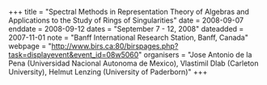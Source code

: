 +++
title = "Spectral Methods in Representation Theory of Algebras and Applications to the Study of Rings of Singularities"
date = 2008-09-07
enddate = 2008-09-12
dates = "September 7 - 12, 2008"
dateadded = 2007-11-01
note = "Banff International Research Station, Banff, Canada"
webpage = "http://www.birs.ca:80/birspages.php?task=displayevent&event_id=08w5060"
organisers = "Jose Antonio de la Pena (Universidad Nacional Autonoma de Mexico), Vlastimil Dlab (Carleton University), Helmut Lenzing (University of Paderborn)"
+++
